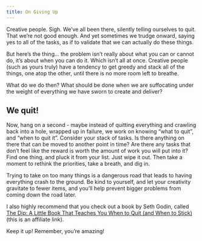 ```yaml
---
title: On Giving Up
---
```


Creative people. Sigh. We’ve all been there, silently telling ourselves to quit. That we’re not good enough. And yet sometimes we trudge onward, saying yes to all of the tasks, as if to validate that we can actually do these things.

But here’s the thing… the problem isn’t really about what you can or cannot do, it’s about when you can do it. Which isn’t all at once. Creative people (such as yours truly) have a tendency to get greedy and stack all of the things, one atop the other, until there is no more room left to breathe.

What do we do then? What should be done when we are suffocating under the weight of everything we have sworn to create and deliver?

## We quit!

Now, hang on a second - maybe instead of quitting everything and crawling back into a hole, wrapped up in failure, we work on knowing “what to quit”, and “when to quit it”. Consider your stack of tasks. Is there anything on there that can be moved to another point in time? Are there any tasks that don’t feel like the reward is worth the amount of work you will put into it? Find one thing, and pluck it from your list. Just wipe it out. Then take a moment to rethink the priorities, take a breath, and dig in.

Trying to take on too many things is a dangerous road that leads to having everything crash to the ground. Be kind to yourself, and let your creativity gravitate to fewer items, and you’ll help prevent bigger problems from coming down the road later.

I also highly recommend that you check out a book by Seth Godin, called [The Dip: A Little Book That Teaches You When to Quit (and When to Stick)](https://amzn.to/459XGvc) (this is an affiliate link).

Keep it up! Remember, you’re amazing!
